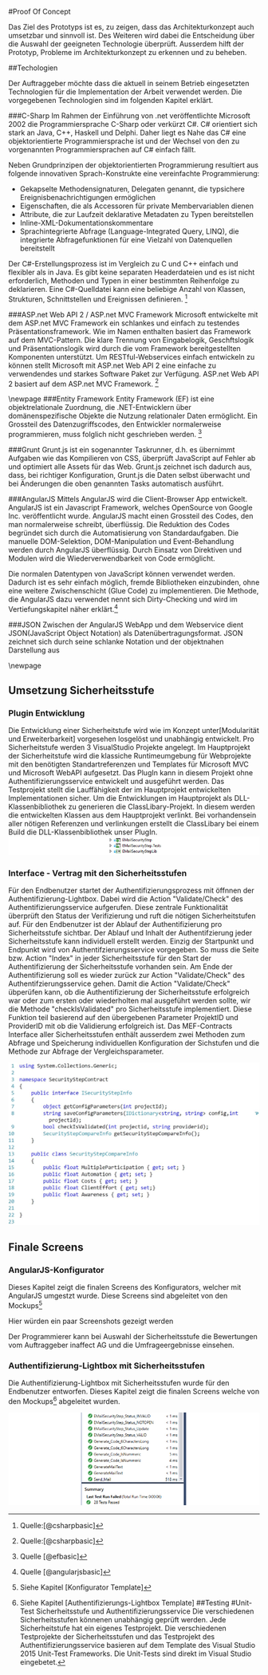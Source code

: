 #Proof Of Concept

Das Ziel des Prototyps ist es, zu zeigen, dass das Architekturkonzept auch umsetzbar und sinnvoll ist. Des Weiteren wird dabei die Entscheidung über die Auswahl der geeigneten Technologie überprüft. Ausserdem hilft der Prototyp, Probleme im Architekturkonzept zu erkennen und zu beheben.

##Techologien

Der Auftraggeber möchte dass die aktuell in seinem Betrieb eingesetzten Technologien für die Implementation der Arbeit verwendet werden. Die vorgegebenen Technologien sind im folgenden Kapitel erklärt.

###C-Sharp
Im Rahmen der Einführung von .net veröffentlichte Microsoft 2002 die Programmiersprache C-Sharp oder verkürzt C#. C# orientiert sich stark an Java, C++, Haskell und Delphi. Daher liegt es Nahe das C# eine objektorientierte Programmiersprache ist und der Wechsel von den zu vorgenannten Programmiersprachen auf C# einfach fällt.

Neben Grundprinzipen der objektorientierten Programmierung resultiert aus folgende innovativen Sprach-Konstrukte eine vereinfachte Programmierung:

-	Gekapselte Methodensignaturen, Delegaten genannt, die typsichere Ereignisbenachrichtigungen ermöglichen
-	Eigenschaften, die als Accessoren für private Membervariablen dienen
-	Attribute, die zur Laufzeit deklarative Metadaten zu Typen bereitstellen
-	Inline-XML-Dokumentationskommentare
-	Sprachintegrierte Abfrage (Language-Integrated Query, LINQ), die integrierte Abfragefunktionen für eine Vielzahl von Datenquellen bereitstellt

Der C#-Erstellungsprozess ist im Vergleich zu C und C++ einfach und flexibler als in Java. Es gibt keine separaten Headerdateien und es ist nicht erforderlich, Methoden und Typen in einer bestimmten Reihenfolge zu deklarieren. Eine C#-Quelldatei kann eine beliebige Anzahl von Klassen, Strukturen, Schnittstellen und Ereignissen definieren. [^csharpbasic]

###ASP.net Web API 2 / ASP.net MVC Framework
Microsoft entwickelte mit dem ASP.net MVC Framework ein schlankes und einfach zu testendes Präsentationsframework. Wie im Namen enthalten basiert das Framework auf dem MVC-Pattern.
Die klare Trennung von Eingabelogik, Geschftslogik und Präsentationslogik wird durch die vom Framework bereitgestellten Komponenten unterstützt.
Um RESTful-Webservices einfach entwickeln zu können stellt Microsoft mit ASP.net Web API 2 eine einfache zu verwendendes und starkes Software Paket zur Verfügung. ASP.net Web API 2 basiert auf dem ASP.net MVC Framework.
[^aspnetbasic]

[^csharpbasic]: Quelle:[@csharpbasic]
[^aspnetbasic]: Quelle:[@csharpbasic]

\newpage
###Entity Framework
Entity Framework (EF) ist eine objektrelationale Zuordnung, die .NET-Entwicklern über domänenspezifische Objekte die Nutzung relationaler Daten ermöglicht. Ein Grossteil des Datenzugriffscodes, den Entwickler normalerweise programmieren, muss folglich nicht geschrieben werden. [^efbasic]

###Grunt
Grunt.js ist ein sogenannter Taskrunner, d.h. es übernimmt Aufgaben wie das Kompilieren von CSS, überprüft JavaScript auf Fehler ab und optimiert alle Assets für das Web. Grunt.js zeichnet isch dadurch aus, dass, bei richtiger Konfiguration, Grunt.js die Daten selbst überwacht und bei Änderungen die oben genannten Tasks automatisch ausführt.

###AngularJS
Mittels AngularJS wird die Client-Browser App entwickelt. AngularJS ist ein Javascript Framework, welches OpenSource von Google Inc. veröffentlicht wurde. AngularJS macht einen Grossteil des Codes, den man normalerweise schreibt, überflüssig. Die Reduktion des Codes begründet sich durch die Automatisierung von Standardaufgaben. Die manuelle DOM-Selektion, DOM-Manipulation und Event-Behandlung werden durch AngularJS überflüssig. Durch Einsatz von Direktiven und Modulen wird die Wiederverwendbarkeit von Code ermöglicht.

Die normalen Datentypen von JavaScript können verwendet werden. Dadurch ist es sehr einfach möglich, fremde Bibliotheken einzubinden, ohne eine weitere Zwischenschicht (Glue Code) zu implementieren. Die Methode, die AngularJS dazu verwendet nennt sich Dirty-Checking und wird im Vertiefungskapitel näher erklärt.[^angularjsbasic]


###JSON
Zwischen der AngularJS WebApp und dem Webservice dient JSON(JavaScript Object Notation) als Datenübertragungsformat. JSON zeichnet sich durch seine schlanke Notation und der objektnahen Darstellung aus
[^efbasic]: Quelle [@efbasic]
[^angularjsbasic]: Quelle [@angularjsbasic]

\newpage

## Umsetzung Sicherheitsstufe
### Plugin Entwicklung
Die Entwicklung einer Sicherheitstufe wird wie im Konzept unter[Modularität und Erweiterbarkeit] vorgesehen losgelöst und unabhängig entwickelt. Pro Sicherheitstufe werden 3 VisualStudio Projekte angelegt. 
Im Hauptprojekt der Sicherheitstufe wird die klassiche Runtimeumgebung für Webprojekte mit den benötigten Standartreferenzen und Templates für Microsoft MVC und Microsoft WebAPI aufgesetzt. Das PlugIn kann in diesem Projekt ohne Authentifizierungsservice entwickelt und  ausgeführt werden. 
Das Testprojekt stellt die Lauffähigkeit der im Hauptprojekt entwickelten Implementationen sicher. Um die Entwicklungen im Hauptprojekt als DLL-Klassenbibliothek zu generieren die ClassLibary-Projekt. In diesem werden die entwickelten Klassen aus dem Hauptprojekt verlinkt. Bei vorhandensein aller nötigen Referenzen und verlinkungen erstellt die ClassLibary bei einem Build die DLL-Klassenbibliothek unser PlugIn.
![Screenshot VisualStudio der 3 Projekte der Sicherheitsstufe E-Mail](images/visualstudio_securitystep.jpg)

### Interface - Vertrag mit den Sicherheitsstufen
Für den Endbenutzer startet der Authentifizierungsprozess mit öffnnen der Authentifizierung-Lightbox. Dabei wird die Action "Validate/Check" des Authentifizierungsservice aufgerufen. Diese zentrale Funktionalität überprüft den Status der Verifizierung und ruft die nötigen Sicherheitstufen auf.
Für den Endbenutzer ist der Ablauf der Authentifizierung pro Sicherheitsstufe sichtbar. Der Ablauf und Inhalt der Authentifzierung jeder Sicherheitsstufe kann individuell erstellt werden. Einzig der Startpunkt und Endpunkt wird von Authentifzierungsservice vorgegeben. So muss die Seite bzw. Action "Index" in jeder Sicherheitsstufe für den Start der Authentifizierung der Sicherheitsstufe vorhanden sein. Am Ende der Authentifizierung soll es wieder zurück zur Action "Validate/Check" des Authentifzierungsservice gehen.
Damit die Action "Validate/Check" übperüfen kann, ob die Authentifizierung der Sicherheitsstufe erfolgreich war oder zum ersten oder wiederholten mal ausgeführt werden sollte, wir die Methode "checkIsValidated" pro Sicherheitsstufe implementiert. Diese Funktion teil basierend auf den übergebenen Parameter ProjektID und ProviderID mit ob die Validierung erfolgreich ist.
Das MEF-Contracts Interface aller Sicherheitsstufen enthält ausserdem zwei Methoden zum Abfrage und Speicherung individuellen Konfiguration der Sichstufen und die Methode zur Abfrage der Vergleichsparameter.

![ISecurityStep](images/code/ISecurityStep.jpg)



## Finale Screens
### AngularJS-Konfigurator
Dieses Kapitel zeigt die finalen Screens des Konfigurators, welcher mit AngularJS umgestzt wurde. Diese Screens sind abgeleitet von den Mockups[^Mockups-Konfigurator]

<!--TODOO--Screenshots--> Hier würden ein paar Screenshots gezeigt werden

Der Programmierer kann bei Auswahl der Sicherheitsstufe die Bewertungen vom Auftraggeber inaffect AG und die Umfrageergebnisse einsehen.

### Authentifizierung-Lightbox mit Sicherheitsstufen
Die Authentifizierung-Lightbox mit Sicherheitsstufen wurde für den Endbenutzer entworfen. Dieses Kapitel zeigt die finalen Screens welche von den Mockups[^Mockups-Authentifizierungs-Lightbox] abgeleitet wurden.

[^Mockups-Konfigurator]: Siehe Kapitel [Konfigurator Template]
[^Mockups-Authentifizierungs-Lightbox]: Siehe Kapitel [Authentifizierungs-Lightbox Template]
##Testing
#Unit-Test Sicherheitsstufe und Authentifizierungsservice
Die verschiedenen Sicherheitsstufen könnenen unabhängig geprüft werden. Jede Sicherheitstufe hat ein eigenes Testprojekt. Die verschiedenen Testprojekte der Sicherheitsstufen und das Testprojekt des Authentifizierungsservice basieren auf dem Template des Visual Studio 2015 Unit-Test Frameworks. Die Unit-Tests sind direkt im Visual Studio eingebetet. 

![Screenshot Unit-Test E-Mail Sicherheitsstufe](images/screenshot_test.jpg)






